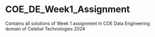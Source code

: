 # COE_DE_Week1_Assignment
Contains all solutions of Week 1 assignment in COE Data Engineering domain of Celebal Technologies 2024
